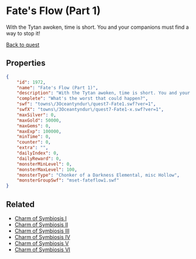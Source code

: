 # Fate's Flow (Part 1)

With the Tytan awoken, time is short. You and your companions must find a way to stop it!

[Back to quest](../quests.md)

## Properties

```json
{
    "id": 1972,
    "name": "Fate's Flow (Part 1)",
    "description": "With the Tytan awoken, time is short. You and your companions must find a way to stop it!",
    "complete": "What's the worst that could happen?",
    "swf": "towns\/3Oceantyndur\/quest7-Fate1.swf?ver=1",
    "swfX": "towns\/3Oceantyndur\/quest7-Fate1-x.swf?ver=1",
    "maxSilver": 0,
    "maxGold": 50000,
    "maxGems": 0,
    "maxExp": 100000,
    "minTime": 0,
    "counter": 0,
    "extra": "",
    "dailyIndex": 0,
    "dailyReward": 0,
    "monsterMinLevel": 0,
    "monsterMaxLevel": 100,
    "monsterType": "Chonker of a Darkness Elemental, misc Hollow",
    "monsterGroupSwf": "mset-fateflow1.swf"
}
```

## Related

- [Charm of Symbiosis I](../items/21056-charm-of-symbiosis-i.md)
- [Charm of Symbiosis II](../items/21057-charm-of-symbiosis-ii.md)
- [Charm of Symbiosis III](../items/21058-charm-of-symbiosis-iii.md)
- [Charm of Symbiosis IV](../items/21059-charm-of-symbiosis-iv.md)
- [Charm of Symbiosis V](../items/21060-charm-of-symbiosis-v.md)
- [Charm of Symbiosis VI](../items/21061-charm-of-symbiosis-vi.md)

